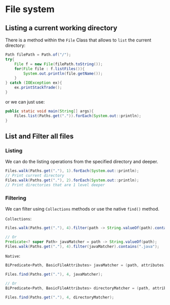 # File system

## Listing a current working directory

There is a method within the `File` Class that allows to `list` the current directory:

```Java
Path filePath = Path.of("/");
try{
    File f = new File(filePath.toString());
    for(File file : f.listFiles()){
        System.out.println(file.getName());
    }
} catch (IOException ex){
    ex.printStackTrade();
}
```

or we can just use:

```Java
public static void main(String[] args){
    Files.list(Paths.get(".")).forEach(System.out::println);
}
```

## List and Filter all files

### Listing

We can do the listing operations from the specified directory and deeper.

```Java
Files.walk(Paths.get("."), 1).forEach(System.out::println);
// Print current directory
Files.walk(Paths.get("."), 2).forEach(System.out::println);
// Print directories that are 1 level deeper
```

### Filtering

We can filter using `Collections` methods or use the native `find()` method.

`Collections`:

```Java
Files.walk(Paths.get("."), 4).filter(path -> String.valueOf(path).contains(".java"));

// Or
Predicate<? super Path> javaMatcher = path -> String.valueOf(path);
Files.walk(Paths.get("."), 4).filter(javaMatcher).contains(".java");
```

`Native`:

```Java
BiPredicate<Path, BasicFileAttributes> javaMatcher = (path, attributes) -> String.valueOf(path).contains(".java");

Files.find(Paths.get("."), 4, javaMatcher);

// Or
BiPredicate<Path, BasicFileAttributes> directoryMatcher = (path, attributes) -> attributes.isDirectory();

Files.find(Paths.get("."), 4, directoryMatcher);
```
